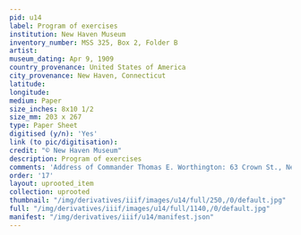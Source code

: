 ```yaml
---
pid: u14
label: Program of exercises
institution: New Haven Museum
inventory_number: MSS 325, Box 2, Folder B
artist:
museum_dating: Apr 9, 1909
country_provenance: United States of America
city_provenance: New Haven, Connecticut
latitude:
longitude:
medium: Paper
size_inches: 8x10 1/2
size_mm: 203 x 267
type: Paper Sheet
digitised (y/n): 'Yes'
link (to pic/digitisation):
credit: "© New Haven Museum"
description: Program of exercises
comments: 'Address of Commander Thomas E. Worthington: 63 Crown St., New Haven, Conn.'
order: '17'
layout: uprooted_item
collection: uprooted
thumbnail: "/img/derivatives/iiif/images/u14/full/250,/0/default.jpg"
full: "/img/derivatives/iiif/images/u14/full/1140,/0/default.jpg"
manifest: "/img/derivatives/iiif/u14/manifest.json"
---
```

